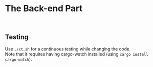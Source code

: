# The Back-end Part

<br/>

## Testing

Use `./ct.sh` for a continuous testing while changing the code.<br/>
Note that it requires having cargo-watch installed (using `cargo install cargo-watch`).

<br/>
